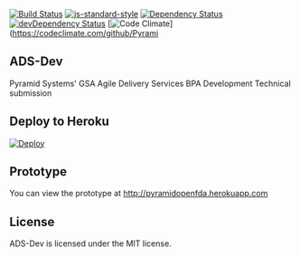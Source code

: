 [![Build Status](https://travis-ci.org/PyramidSystemsInc/ADS-Dev.svg?branch=dev)](https://travis-ci.org/PyramidSystemsInc/ADS-Dev) 
[![js-standard-style](https://img.shields.io/badge/code%20style-standard-brightgreen.svg?style=flat)](https://github.com/feross/standard) 
[![Dependency Status](https://david-dm.org/PyramidSystemsInc/ADS-Dev.svg)](https://david-dm.org/PyramidSystemsInc/ADS-Dev) 
[![devDependency Status](https://david-dm.org/PyramidSystemsInc/ADS-Dev/dev-status.svg)](https://david-dm.org/PyramidSystemsInc/ADS-Dev#info=devDependencies)
[![Code Climate](https://codeclimate.com/github/PyramidSystemsInc/ADS-Dev/badges/gpa.svg)](https://codeclimate.com/github/Pyrami

## ADS-Dev
Pyramid Systems' GSA Agile Delivery Services BPA Development Technical submission

## Deploy to Heroku
[![Deploy](https://www.herokucdn.com/deploy/button.png)](https://heroku.com/deploy)

## Prototype
You can view the prototype at http://pyramidopenfda.herokuapp.com

## License
ADS-Dev is licensed under the MIT license.
